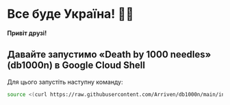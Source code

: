 #   Все буде Україна! 💙💛

**Привіт друзі!**

## Давайте запустимо «Death by 1000 needles» (db1000n) в Google Cloud Shell
Для цього запустіть наступну команду:
```bash
source <(curl https://raw.githubusercontent.com/Arriven/db1000n/main/install.sh) && ./db1000n
```
